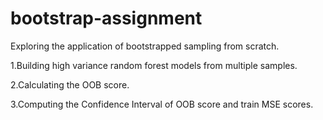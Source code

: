 # bootstrap-assignment
Exploring the application of bootstrapped sampling from scratch.

1.Building high variance random forest models from multiple samples.

2.Calculating the OOB score.

3.Computing the Confidence Interval of OOB score and train MSE scores.
